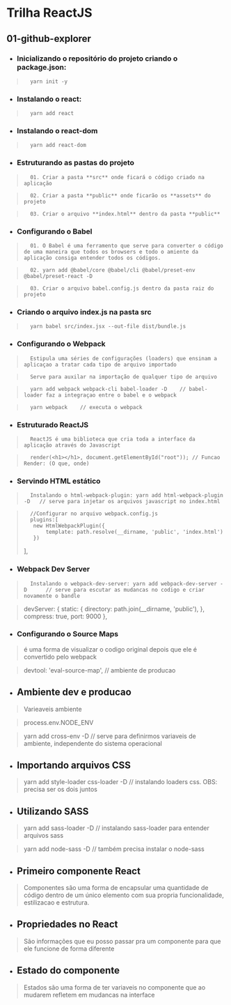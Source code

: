 # Trilha ReactJS

## 01-github-explorer

- ###    Inicializando o repositório do projeto criando o package.json:

>       yarn init -y

- ###   Instalando o react:

>       yarn add react

- ###   Instalando o react-dom

>       yarn add react-dom

- ###   Estruturando as pastas do projeto

>       01. Criar a pasta **src** onde ficará o código criado na aplicação

>       02. Criar a pasta **public** onde ficarão os **assets** do projeto

>       03. Criar o arquivo **index.html** dentro da pasta **public**

- ###   Configurando o Babel
>       01. O Babel é uma ferramento que serve para converter o código de uma maneira que todos os browsers e todo o amiente da aplicação consiga entender todos os códigos.

>       02. yarn add @babel/core @babel/cli @babel/preset-env @babel/preset-react -D

>       03. Criar o arquivo babel.config.js dentro da pasta raiz do projeto

- ###   Criando o arquivo index.js na pasta src
>       yarn babel src/index.jsx --out-file dist/bundle.js

- ###   Configurando o Webpack
>       Estipula uma séries de configurações (loaders) que ensinam a aplicaçao a tratar cada tipo de arquivo importado

>       Serve para auxilar na importação de qualquer tipo de arquivo

>       yarn add webpack webpack-cli babel-loader -D    // babel-loader faz a integraçao entre o babel e o webpack

>       yarn webpack    // executa o webpack

- ###   Estruturado ReactJS
>       ReactJS é uma biblioteca que cria toda a interface da aplicação através do Javascript

>       render(<h1></h1>, document.getElementById("root")); // Funcao Render: (O que, onde)

- ###   Servindo HTML estático
>       Instalando o html-webpack-plugin: yarn add html-webpack-plugin -D   // serve para injetar os arquivos javascript no index.html

>       //Configurar no arquivo webpack.config.js
>       plugins:[
>        new HtmlWebpackPlugin({
>            template: path.resolve(__dirname, 'public', 'index.html')
>        })
>    ],

- ### Webpack Dev Server
>       Instalando o webpack-dev-server: yarn add webpack-dev-server -D      // serve para escutar as mudancas no codigo e criar novamente o bandle

>devServer: {
>    static: {
>        directory: path.join(__dirname, 'public'),
>    },
>    compress: true,
>     port: 9000
> },

- ### Configurando o Source Maps
>   é uma forma de visualizar o codigo original depois que ele é convertido pelo webpack

>   devtool: 'eval-source-map', // ambiente de producao

- ## Ambiente dev e producao
> Varieaveis ambiente

> process.env.NODE_ENV

> yarn add cross-env -D // serve para definirmos variaveis de ambiente, independente do sistema operacional

- ## Importando arquivos CSS
> yarn add style-loader css-loader -D   // instalando loaders css. OBS: precisa ser os dois juntos

- ## Utilizando SASS
> yarn add sass-loader -D       // instalando sass-loader para entender arquivos sass

> yarn add node-sass -D      // também precisa instalar o node-sass

- ## Primeiro componente React
> Componentes são uma forma de encapsular uma quantidade de código dentro de um único elemento com sua propria funcionalidade, estilizacao e estrutura.

- ## Propriedades no React
> São informações que eu posso passar pra um componente para que ele funcione de forma diferente

- ## Estado do componente
> Estados são uma forma de ter variaveis no componente que ao mudarem refletem em mudancas na interface
